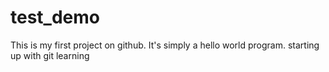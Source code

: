 # test_demo
This is my first project on github. It's simply a hello world program.
starting up with git
learning
